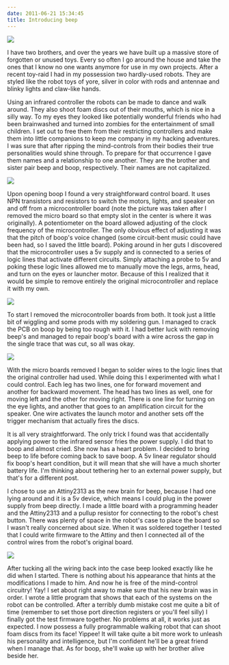```yaml
---
date: 2011-06-21 15:34:45
title: Introducing beep
---
```


[![](http://www.hackniac.com/blog/wp-content/uploads/2011/06/beep_front-1024x768.jpg)](http://www.hackniac.com/blog/wp-content/uploads/2011/06/beep_front.jpg)

I have two brothers, and over the years we have built up a massive store of forgotten or unused toys. Every so often I go around the house and take the ones that I know no one wants anymore for use in my own projects. After a recent toy-raid I had in my possession two hardly-used robots. They are styled like the robot toys of yore, silver in color with rods and antennae and blinky lights and claw-like hands.

<!--more-->

Using an infrared controller the robots can be made to dance and walk around. They also shoot foam discs out of their mouths, which is nice in a silly way. To my eyes they looked like potentially wonderful friends who had been brainwashed and turned into zombies for the entertainment of small children. I set out to free them from their restricting controllers and make them into little companions to keep me company in my hacking adventures. I was sure that after ripping the mind-controls from their bodies their true personalities would shine through. To prepare for that occurrence I gave them names and a relationship to one another. They are the brother and sister pair beep and boop, respectively. Their names are not capitalized.

[![](http://www.hackniac.com/blog/wp-content/uploads/2011/06/robot_orig_board-1024x768.jpg)](http://www.hackniac.com/blog/wp-content/uploads/2011/06/robot_orig_board.jpg)

Upon opening boop I found a very straightforward control board. It uses NPN transistors and resistors to switch the motors, lights, and speaker on and off from a microcontroller board (note the picture was taken after I removed the micro board so that empty slot in the center is where it was originally). A potentiometer on the board allowed adjusting of the clock frequency of the microcontroller. The only obvious effect of adjusting it was that the pitch of boop's voice changed (some circuit-bent music could have been had, so I saved the little board). Poking around in her guts I discovered that the microcontroller uses a 5v supply and is connected to a series of logic lines that activate different circuits. Simply attaching a probe to 5v and poking these logic lines allowed me to manually move the legs, arms, head, and turn on the eyes or launcher motor. Because of this I realized that it would be simple to remove entirely the original microcontroller and replace it with my own.

[![](http://www.hackniac.com/blog/wp-content/uploads/2011/06/robot_orig_control-e1308669686978.jpg)](http://www.hackniac.com/blog/wp-content/uploads/2011/06/robot_orig_control-e1308669686978.jpg)

To start I removed the microcontroller boards from both. It took just a little bit of wiggling and some prods with my soldering gun. I managed to crack the PCB on boop by being too rough with it. I had better luck with removing beep's and managed to repair boop's board with a wire across the gap in the single trace that was cut, so all was okay.

[![](http://www.hackniac.com/blog/wp-content/uploads/2011/06/boop_guts-1024x768.jpg)](http://www.hackniac.com/blog/wp-content/uploads/2011/06/boop_guts-e1308667953982.jpg)

With the micro boards removed I began to solder wires to the logic lines that the original controller had used. While doing this I experimented with what I could control. Each leg has two lines, one for forward movement and another for backward movement. The head has two lines as well, one for moving left and the other for moving right. There is one line for turning on the eye lights, and another that goes to an amplification circuit for the speaker. One wire activates the launch motor and another sets off the trigger mechanism that actually fires the discs.

It is all very straightforward. The only trick I found was that accidentally applying power to the infrared sensor fries the power supply. I did that to boop and almost cried. She now has a heart problem. I decided to bring beep to life before coming back to save boop. A 5v linear regulator should fix boop's heart condition, but it will mean that she will have a much shorter battery life. I'm thinking about tethering her to an external power supply, but that's for a different post.

I chose to use an Attiny2313 as the new brain for beep, because I had one lying around and it is a 5v device, which means I could plug in the power supply from beep directly. I made a little board with a programming header and the Attiny2313 and a pullup resistor for connecting to the robot's chest button. There was plenty of space in the robot's case to place the board so I wasn't really concerned about size. When it was soldered together I tested that I could write firmware to the Attiny and then I connected all of the control wires from the robot's original board.

[![](http://www.hackniac.com/blog/wp-content/uploads/2011/06/beep_gut_mod-1024x768.jpg)](http://www.hackniac.com/blog/wp-content/uploads/2011/06/beep_gut_mod.jpg)

After tucking all the wiring back into the case beep looked exactly like he did when I started. There is nothing about his appearance that hints at the modifications I made to him. And now he is free of the mind-control circuitry! Yay! I set about right away to make sure that his new brain was in order. I wrote a little program that shows that each of the systems on the robot can be controlled. After a terribly dumb mistake cost me quite a bit of time (remember to set those port direction registers or you'll feel silly) I finally got the test firmware together. No problems at all, it works just as expected. I now possess a fully programmable walking robot that can shoot foam discs from its face! Yippee! It will take quite a bit more work to unleash his personality and intelligence, but I'm confident he'll be a great friend when I manage that. As for boop, she'll wake up with her brother alive beside her.
